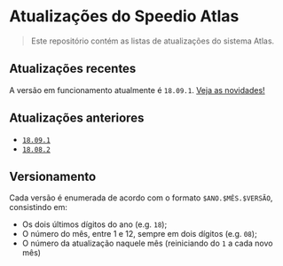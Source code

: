 # Atualizações do Speedio Atlas
> Este repositório contém as listas de atualizações do sistema Atlas.

## Atualizações recentes
A versão em funcionamento atualmente é `18.09.1`. [Veja as novidades!](changelog/18.09.1.md)

## Atualizações anteriores
- [`18.09.1`](changelog/18.09.1.md)
- [`18.08.2`](changelog/18.08.2.md)

## Versionamento
Cada versão é enumerada de acordo com o formato `$ANO.$MÊS.$VERSÃO`, consistindo em:
- Os dois últimos dígitos do ano (e.g. `18`);
- O número do mês, entre 1 e 12, sempre em dois dígitos (e.g. `08`);
- O número da atualização naquele mês (reiniciando do `1` a cada novo mês)
